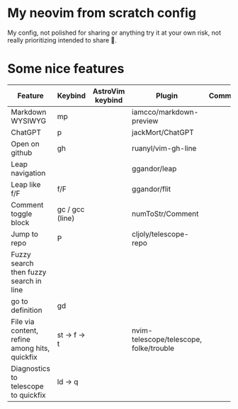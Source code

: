 # My neovim from scratch config

My config, not polished for sharing or anything try it at your own risk, not really prioritizing intended to share 🤷.

# Some nice features

| Feature                                       | Keybind                     | AstroVim keybind | Plugin                                  | Comment |
| --------------------------------------------- | --------------------------- | ---------------- | --------------------------------------- | ------- |
| Markdown WYSIWYG                              | <l>mp                       |                  | iamcco/markdown-preview                 |         |
| ChatGPT                                       | <l>p                        |                  | jackMort/ChatGPT                        |         |
| Open on github                                | <l>gh                       |                  | ruanyl/vim-gh-line                      |         |
| Leap navigation                               | <tab>                       |                  | ggandor/leap                            |         |
| Leap like f/F                                 | f/F                         |                  | ggandor/flit                            |         |
| Comment toggle block                          | gc / gcc (line)             |                  | numToStr/Comment                        |         |
| Jump to repo                                  | <l>P                        |                  | cljoly/telescope-repo                   |         |
| Fuzzy search then fuzzy search in line        |                             |                  |                                         |         |
| go to definition                              | gd                          |                  |                                         |         |
| File via content, refine among hits, quickfix | <l>st -> <ctrl>f -> <ctrl>t |                  | nvim-telescope/telescope, folke/trouble |         |
| Diagnostics to telescope to quickfix          | <l>ld -> <ctrl>q            |                  |                                         |         |

